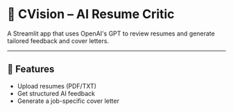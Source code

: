 # 📄 CVision – AI Resume Critic

A Streamlit app that uses OpenAI's GPT to review resumes and generate tailored feedback and cover letters.

---

## 🚀 Features

- Upload resumes (PDF/TXT)
- Get structured AI feedback
- Generate a job-specific cover letter
